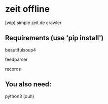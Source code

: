 # zeit offline
[wip] simple zeit.de crawler

## Requirements (use 'pip install')

beautifulsoup4

feedparser

records

## You also need:
python3 (duh)